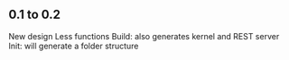 ## 0.1 to 0.2
New design
Less functions
Build: also generates kernel and REST server
Init: will generate a folder structure